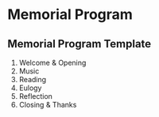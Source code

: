 # Memorial Program

## Memorial Program Template
1. Welcome & Opening
2. Music
3. Reading
4. Eulogy
5. Reflection
6. Closing & Thanks
